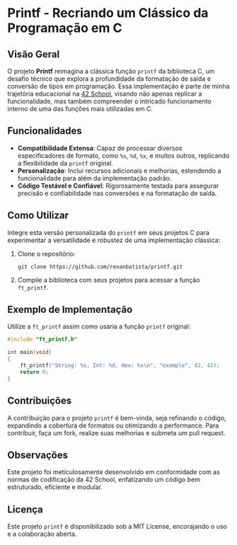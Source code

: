 # Printf - Recriando um Clássico da Programação em C

## Visão Geral
O projeto **Printf** reimagina a clássica função `printf` da biblioteca C, um desafio técnico que explora a profundidade da formatação de saída e conversão de tipos em programação. Essa implementação é parte de minha trajetória educacional na [42 School](https://www.42.fr/), visando não apenas replicar a funcionalidade, mas também compreender o intricado funcionamento interno de uma das funções mais utilizadas em C.

## Funcionalidades
- **Compatibilidade Extensa**: Capaz de processar diversos especificadores de formato, como `%s`, `%d`, `%x`, e muitos outros, replicando a flexibilidade da `printf` original.
- **Personalização**: Inclui recursos adicionais e melhorias, estendendo a funcionalidade para além da implementação padrão.
- **Código Testável e Confiável**: Rigorosamente testada para assegurar precisão e confiabilidade nas conversões e na formatação de saída.

## Como Utilizar
Integre esta versão personalizada do `printf` em seus projetos C para experimentar a versatilidade e robustez de uma implementação clássica:

1. Clone o repositório:
   ```
   git clone https://github.com/renanbatista/printf.git
   ```
2. Compile a biblioteca com seus projetos para acessar a função `ft_printf`.

## Exemplo de Implementação
Utilize a `ft_printf` assim como usaria a função `printf` original:
```c
#include "ft_printf.h"

int main(void)
{
    ft_printf("String: %s, Int: %d, Hex: %x\n", "example", 42, 42);
    return 0;
}
```

## Contribuições
A contribuição para o projeto `printf` é bem-vinda, seja refinando o código, expandindo a cobertura de formatos ou otimizando a performance. Para contribuir, faça um fork, realize suas melhorias e submeta um pull request.

## Observações
Este projeto foi meticulosamente desenvolvido em conformidade com as normas de codificação da 42 School, enfatizando um código bem estruturado, eficiente e modular.

## Licença
Este projeto `printf` é disponibilizado sob a MIT License, encorajando o uso e a colaboração aberta.
